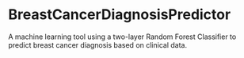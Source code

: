 # BreastCancerDiagnosisPredictor
 A machine learning tool using a two-layer Random Forest Classifier to predict breast cancer diagnosis based on clinical data.
